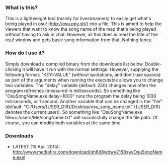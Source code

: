 ### What is this?

This is a lightweight tool (mainly for livestreamers) to easily get what's being played in osu! (http://osu.ppy.sh/) into a file. This is aimed to help the viewers that want to know the song name of the map that's being played without having to ask in chat. However, all this does is read the title of the osu! window and gets basic song information from that. Nothing fancy.

### How do I use it?

Simply download a compiled binary from the downloads list below. Double-clicking it will have it run with the normal settings. However, supplying the following format: "KEY=VALUE" (without quotations, and don't use spaces) as part of the arguments when running the executable allows you to change two variables. The "delay" variable (default: 250) changes how often the program refreshes (measured in milliseconds). So something like "OsuSongName.exe delay=1000" runs the program the delay being 1000 milliseconds, or 1 second. Another variable that can be changed is the "file" (default: "C:/Users/{USER_DIR}/Desktop/osu_song_name.txt" ({USER_DIR} denotes the current user)). So something like "OsuSongName.exe file=c:/users/Me/songName.txt" will successfully change the file path. Of course, you can modify both variables at the same time.

### Downloads

* LATEST (15 Apr. 2015): http://www.mediafire.com/download/qh6d8wbwy2158xw/OsuSongName.exe)